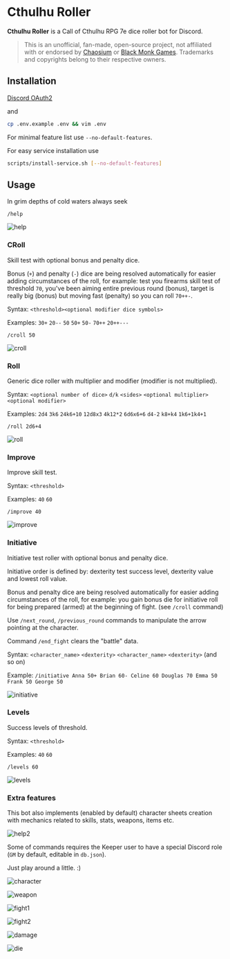 # Cthulhu Roller

**Cthulhu Roller** is a Call of Cthulhu RPG 7e dice roller bot for Discord.

> This is an unofficial, fan-made, open-source project, not affiliated with or endorsed by [Chaosium](https://www.chaosium.com/) or [Black Monk Games](https://blackmonk.pl/). Trademarks and copyrights belong to their respective owners.

## Installation

[Discord OAuth2](https://discord.com/developers/docs/topics/oauth2)

and

```bash
cp .env.example .env && vim .env
```

For minimal feature list use `--no-default-features`.

For easy service installation use

```bash
scripts/install-service.sh [--no-default-features]
```

## Usage

In grim depths of cold waters always seek

```text
/help
```

![help](docs/help.png)

### CRoll

Skill test with optional bonus and penalty dice.

Bonus (`+`) and penalty (`-`) dice are being resolved automatically for easier adding circumstances of the roll, for example: test you firearms skill test of threshold `70`, you've been aiming entire previous round (bonus), target is really big (bonus) but moving fast (penalty) so you can roll `70++-`.

Syntax: `<threshold><optional modifier dice symbols>`

Examples: `30+` `20--` `50` `50+` `50-` `70++` `20++---`

```text
/croll 50
```

![croll](docs/croll.png)

### Roll

Generic dice roller with multiplier and modifier (modifier is not multiplied).

Syntax: `<optional number of dice>` `d/k` `<sides>` `<optional multiplier>` `<optional modifier>`

Examples: `2d4` `3k6` `24k6+10` `12d8x3` `4k12*2` `6d6x6+6` `d4-2` `k8+k4` `1k6+1k4+1`

```text
/roll 2d6+4
```

![roll](docs/roll.png)

### Improve

Improve skill test.

Syntax: `<threshold>`

Examples: `40` `60`

```text
/improve 40
```

![improve](docs/improve.png)

### Initiative

Initiative test roller with optional bonus and penalty dice.

Initiative order is defined by: dexterity test success level, dexterity value and lowest roll value.

Bonus and penalty dice are being resolved automatically for easier adding circumstances of the roll, for example: you gain bonus die for initiative roll for being prepared (armed) at the beginning of fight. (see `/croll` command)

Use `/next_round`, `/previous_round` commands to manipulate the arrow pointing at the character.

Command `/end_fight` clears the "battle" data.

Syntax: `<character_name>` `<dexterity>` `<character_name>` `<dexterity>` (and so on)

Example: `/initiative Anna 50+ Brian 60- Celine 60 Douglas 70 Emma 50 Frank 50 George 50`

![initiative](docs/initiative.png)

### Levels

Success levels of threshold.

Syntax: `<threshold>`

Examples: `40` `60`

```text
/levels 60
```

![levels](docs/levels.png)

### Extra features

This bot also implements (enabled by default) character sheets creation with mechanics related to skills, stats, weapons, items etc.

![help2](docs/help2.png)

Some of commands requires the Keeper user to have a special Discord role (`GM` by default, editable in `db.json`).

Just play around a little. :)

![character](docs/character.png)

![weapon](docs/weapon.png)

![fight1](docs/fight1.png)

![fight2](docs/fight2.png)

![damage](docs/damage.png)

![die](docs/die.png)
